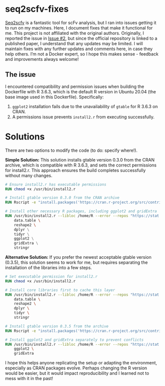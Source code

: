 # seq2scfv-fixes

[Seq2scfv](https://github.com/ngs-ai-org/seq2scfv) is a fantastic tool for scFv analysis, but I ran into issues getting it to run on my machines. Here, I document fixes that make it functional for me. This project is not affiliated with the original authors. Originally, I reported the issue in [Issue #2](https://github.com/ngs-ai-org/seq2scfv/issues/2), but since the official repository is linked to a published paper, I understand that any updates may be limited. I will maintain fixes with any further updates and comments here, in case they help others. I’m not a Docker expert, so I hope this makes sense - feedback and improvements always welcome!

## The issue

I encountered compatibility and permission issues when building the Dockerfile with R 3.6.3, which is the default R version in Ubuntu 20.04 (the base image used in this Dockerfile). Specifically:
1. `ggplot2` installation fails due to the unavailability of `gtable` for R 3.6.3 on CRAN.
2. A permissions issue prevents `install2.r` from executing successfully.

# Solutions

There are two options to modify the code (to do: specify where!).

**Simple Solution:** This solution installs gtable version 0.3.0 from the CRAN archive, which is compatible with R 3.6.3, and sets the correct permissions for install2.r. This approach ensures the build completes successfully without many changes.

```dockerfile
# Ensure install2.r has executable permissions
RUN chmod +x /usr/bin/install2.r

# Install gtable version 0.3.0 from the CRAN archive
RUN Rscript -e "install.packages('https://cran.r-project.org/src/contrib/Archive/gtable/gtable_0.3.0.tar.gz', repos = NULL, type = 'source')"

# Install other necessary R packages, including ggplot2 and gridExtra
RUN /usr/bin/install2.r --libloc /home/R --error --repos "https://stat.ethz.ch/CRAN/" \
    data.table \
    reshape2 \ 
    dplyr \
    tidyr \
    ggplot2 \
    gridExtra \
    stringr
```

**Alternative Solution:** If you prefer the newest acceptable gtable version (0.3.5), this solution seems to work for me, but requires separating the installation of the libraries into a few steps.

```dockerfile
# Set executable permission for install2.r
RUN chmod +x /usr/bin/install2.r

# Install core libraries first to cache this layer
RUN /usr/bin/install2.r --libloc /home/R --error --repos "https://stat.ethz.ch/CRAN/" \
    data.table \
    reshape2 \
    dplyr \
    tidyr \
    stringr

# Install gtable version 0.3.5 from the archive
RUN Rscript -e "install.packages('https://cran.r-project.org/src/contrib/Archive/gtable/gtable_0.3.5.tar.gz', repos = NULL, type = 'source')"

# Install ggplot2 and gridExtra separately to prevent conflicts
RUN /usr/bin/install2.r --libloc /home/R --error --repos "https://stat.ethz.ch/CRAN/" \
    ggplot2 \
    gridExtra
```

I hope this helps anyone replicating the setup or adapting the environment, especially as CRAN packages evolve. Perhaps changing the R version would be easier, but it would impact reproducibility and I learned not to mess with it in the past!
